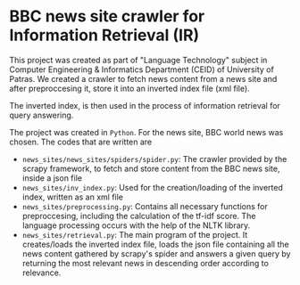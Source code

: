 # BBC news site crawler for Information Retrieval (IR)
This project was created as part of "Language Technology" subject in Computer Engineering & Informatics Department (CEID) of University of Patras. We created a crawler to fetch news content from a news site and after preproccesing it, store it into an inverted index file (xml file).

The inverted index, is then used in the process of information retrieval for query answering.

The project was created in `Python`. For the news site, BBC world news was chosen.
The codes that are written are

- `news_sites/news_sites/spiders/spider.py`: The crawler provided by the scrapy framework, to fetch and store content from the BBC news site, inside a json file
- `news_sites/inv_index.py`: Used for the creation/loading of the inverted index, written as an xml file
- `news_sites/preprocessing.py`: Contains all necessary functions for preproccesing, including the calculation of the tf-idf score. The language processing occurs with the help of the NLTK library.
- `news_sites/retrieval.py`: The main program of the project. It creates/loads the inverted index file, loads the json file containing all the news content gathered by scrapy's spider and answers a given query by returning the most relevant news in descending order according to relevance.
